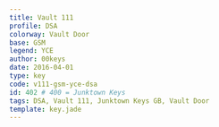 ```yaml
---
title: Vault 111
profile: DSA
colorway: Vault Door
base: GSM
legend: YCE
author: 00keys
date: 2016-04-01
type: key
code: v111-gsm-yce-dsa
id: 402 # 400 = Junktown Keys
tags: DSA, Vault 111, Junktown Keys GB, Vault Door
template: key.jade
---
```




